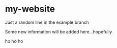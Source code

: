 # my-website

Just a random line in the example branch

Some new information will be added here...hopefully

ho ho ho

